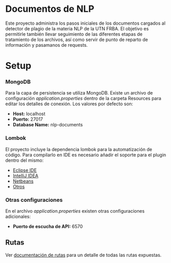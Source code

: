 # Documentos de NLP

Este proyecto administra los pasos iniciales de los documentos cargados al detector de plagio de la materia NLP de la UTN FRBA. El objetivo es permitirle también llevar seguimiento de las diferentes etapas de tratamiento de los archivos, así como servir de punto de reparto de información y pasamanos de requests.

# Setup

### MongoDB

Para la capa de persistencia se utiliza MongoDB. Existe un archivo de configuración *application.properties* dentro de la carpeta Resources para editar los detalles de conexión. Los valores por defecto son:

- **Host:** localhost
- **Puerto:** 27017
- **Database Name:** nlp-documents

### Lombok

El proyecto incluye la dependencia lombok para la automatización de código. Para compilarlo en IDE es necesario añadir el soporte para el plugin dentro del mismo:

- [Eclipse IDE](https://projectlombok.org/setup/eclipse "Eclipse IDE")
- [IntelliJ IDEA](https://projectlombok.org/setup/intellij "IntelliJ IDEA")
- [Netbeans](https://projectlombok.org/setup/netbeans "Netbeans")
- [Otros](https://projectlombok.org/setup/overview "Otros")

### Otras configuraciones

En el archivo *application.properties* existen otras configuraciones adicionales:

- **Puerto de escucha de API:** 6570

## Rutas

Ver [documentación de rutas](https://docs.google.com/spreadsheets/d/1wV8ksYCYxQB613OzHznyVLednPfxOWMeif_OZbx1I4A/edit?usp=sharing "documentación de rutas") para un detalle de todas las rutas expuestas.